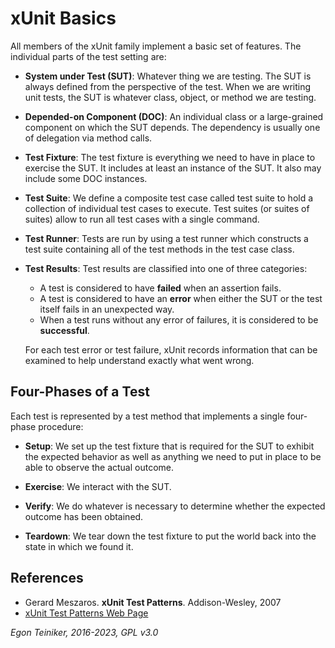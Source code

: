 # xUnit Basics

All members of the xUnit family implement a basic set of features.
The individual parts of the test setting are:

* **System under Test (SUT)**: Whatever thing we are testing. The SUT is 
always defined from the perspective of the test. When we are writing unit 
tests, the SUT is whatever class, object, or method we are testing.

* **Depended-on Component (DOC)**: An individual class or a large-grained 
component on which the SUT depends. The dependency is usually one of 
delegation via method calls.

* **Test Fixture**: The test fixture is everything we need to have in place 
to exercise the SUT. It includes at least an instance of the SUT. 
It also may include some DOC instances.

* **Test Suite**: We define a composite test case called test suite to hold 
a collection of individual test cases to execute. Test suites (or suites of 
suites) allow to run all test cases with a single command.

* **Test Runner**: Tests are run by using a test runner which 
constructs a test suite containing all of the test methods in the test case 
class.

* **Test Results**: Test results are classified into one of three categories:
    * A test is considered to have **failed** when an assertion fails.
    * A test is considered to have an **error** when either the SUT or the 
    test itself fails in an unexpected way.
    * When a test runs without any error of failures, it is considered to be 
    **successful**.
    
	For each test error or test failure, xUnit records information that can be examined to help understand exactly what went wrong.


## Four-Phases of a Test

Each test is represented by a test method that implements a single 
four-phase procedure:
* **Setup**: We set up the test fixture that is required for the SUT to exhibit the expected behavior as well as anything we need to put in place to be able to observe the actual outcome.

* **Exercise**: We interact with the SUT.

* **Verify**: We do whatever is necessary to determine whether the expected 
outcome has been obtained.

* **Teardown**: We tear down the test fixture to put the world back into the 
state in which we found it.


## References

* Gerard Meszaros. **xUnit Test Patterns**. Addison-Wesley, 2007 
* [xUnit Test Patterns Web Page](http://xunitpatterns.com/)

*Egon Teiniker, 2016-2023, GPL v3.0*
